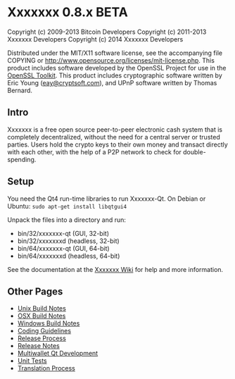 Xxxxxxx 0.8.x BETA
====================

Copyright (c) 2009-2013 Bitcoin Developers
Copyright (c) 2011-2013 Xxxxxxx Developers
Copyright (c) 2014 Xxxxxxx Developers

Distributed under the MIT/X11 software license, see the accompanying
file COPYING or http://www.opensource.org/licenses/mit-license.php.
This product includes software developed by the OpenSSL Project for use in the [OpenSSL Toolkit](http://www.openssl.org/). This product includes
cryptographic software written by Eric Young ([eay@cryptsoft.com](mailto:eay@cryptsoft.com)), and UPnP software written by Thomas Bernard.


Intro
---------------------
Xxxxxxx is a free open source peer-to-peer electronic cash system that is
completely decentralized, without the need for a central server or trusted
parties.  Users hold the crypto keys to their own money and transact directly
with each other, with the help of a P2P network to check for double-spending.


Setup
---------------------
You need the Qt4 run-time libraries to run Xxxxxxx-Qt. On Debian or Ubuntu:
	`sudo apt-get install libqtgui4`

Unpack the files into a directory and run:

- bin/32/xxxxxxx-qt (GUI, 32-bit)
- bin/32/xxxxxxxd (headless, 32-bit)
- bin/64/xxxxxxx-qt (GUI, 64-bit)
- bin/64/xxxxxxxd (headless, 64-bit)

See the documentation at the [Xxxxxxx Wiki](http://xxxxxxx.org)
for help and more information.


Other Pages
---------------------
- [Unix Build Notes](build-unix.md)
- [OSX Build Notes](build-osx.md)
- [Windows Build Notes](build-msw.md)
- [Coding Guidelines](coding.md)
- [Release Process](release-process.md)
- [Release Notes](release-notes.md)
- [Multiwallet Qt Development](multiwallet-qt.md)
- [Unit Tests](unit-tests.md)
- [Translation Process](translation_process.md)
